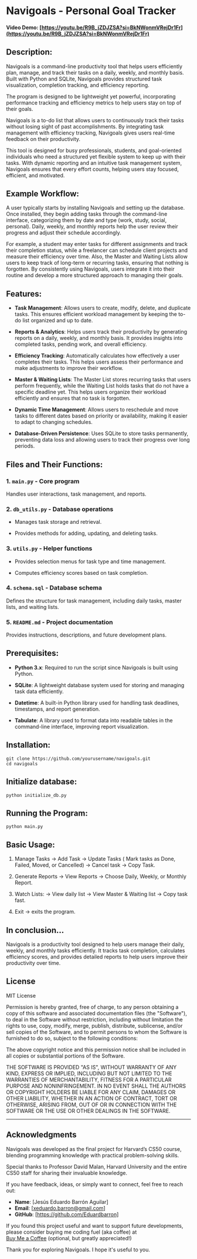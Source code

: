 # Navigoals - Personal Goal Tracker

#### Video Demo: [https://youtu.be/R9B_jZDJZSA?si=BkNWonmVRejDr1Fr](https://youtu.be/R9B_jZDJZSA?si=BkNWonmVRejDr1Fr)

## Description:

Navigoals is a command-line productivity tool that helps users efficiently plan, manage, and track their tasks on a daily, weekly, and monthly basis. Built with Python and SQLite, Navigoals provides structured task visualization, completion tracking, and efficiency reporting.

The program is designed to be lightweight yet powerful, incorporating performance tracking and efficiency metrics to help users stay on top of their goals.

Navigoals is a to-do list that allows users to continuously track their tasks without losing sight of past accomplishments. By integrating task management with efficiency tracking, Navigoals gives users real-time feedback on their productivity.

This tool is designed for busy professionals, students, and goal-oriented individuals who need a structured yet flexible system to keep up with their tasks. With dynamic reporting and an intuitive task management system, Navigoals ensures that every effort counts, helping users stay focused, efficient, and motivated.

## Example Workflow:

A user typically starts by installing Navigoals and setting up the database. Once installed, they begin adding tasks through the command-line interface, categorizing them by date and type (work, study, social, personal). Daily, weekly, and monthly reports help the user review their progress and adjust their schedule accordingly.

For example, a student may enter tasks for different assignments and track their completion status, while a freelancer can schedule client projects and measure their efficiency over time. Also, the Master and Waiting Lists allow users to keep track of long-term or recurring tasks, ensuring that nothing is forgotten. By consistently using Navigoals, users integrate it into their routine and develop a more structured approach to managing their goals.

## Features:

- **Task Management**: Allows users to create, modify, delete, and duplicate tasks. This ensures efficient workload management by keeping the to-do list organized and up to date.
    
- **Reports & Analytics**: Helps users track their productivity by generating reports on a daily, weekly, and monthly basis. It provides insights into completed tasks, pending work, and overall efficiency.
    
- **Efficiency Tracking**: Automatically calculates how effectively a user completes their tasks. This helps users assess their performance and make adjustments to improve their workflow.
    
- **Master & Waiting Lists**: The Master List stores recurring tasks that users perform frequently, while the Waiting List holds tasks that do not have a specific deadline yet. This helps users organize their workload efficiently and ensures that no task is forgotten.
    
- **Dynamic Time Management**: Allows users to reschedule and move tasks to different dates based on priority or availability, making it easier to adapt to changing schedules.
    
- **Database-Driven Persistence**: Uses SQLite to store tasks permanently, preventing data loss and allowing users to track their progress over long periods.
    

## Files and Their Functions:

### 1. `main.py` - Core program

Handles user interactions, task management, and reports.

### 2. `db_utils.py` - Database operations

- Manages task storage and retrieval.
    
- Provides methods for adding, updating, and deleting tasks.
    

### 3. `utils.py` - Helper functions

- Provides selection menus for task type and time management.
    
- Computes efficiency scores based on task completion.
    

### 4. `schema.sql` - Database schema

Defines the structure for task management, including daily tasks, master lists, and waiting lists.

### 5. `README.md` - Project documentation

Provides instructions, descriptions, and future development plans.

## Prerequisites:

- **Python 3.x**: Required to run the script since Navigoals is built using Python.
    
- **SQLite**: A lightweight database system used for storing and managing task data efficiently.
    
- **Datetime**: A built-in Python library used for handling task deadlines, timestamps, and report generation.
    
- **Tabulate**: A library used to format data into readable tables in the command-line interface, improving report visualization.
    

## Installation:

```
git clone https://github.com/yourusername/navigoals.git
cd navigoals
```

## Initialize database:

```
python initialize_db.py

```

## Running the Program:

```
python main.py

```

## Basic Usage:

1. Manage Tasks → Add Task → Update Tasks ( Mark tasks as Done, Failed, Moved, or Cancelled) → Cancel task → Copy Task.
    
2. Generate Reports → View Reports → Choose Daily, Weekly, or Monthly Report.
    
3. Watch Lists: → View daily list → View Master & Waiting list → Copy task fast.
    
4. Exit → exits the program.
    
## In conclusion...

Navigoals is a productivity tool designed to help users manage their daily, weekly, and monthly tasks efficiently. It tracks task completion, calculates efficiency scores, and provides detailed reports to help users improve their productivity over time.


## License

MIT License

Permission is hereby granted, free of charge, to any person obtaining a copy of this software and associated documentation files (the "Software"), to deal in the Software without restriction, including without limitation the rights to use, copy, modify, merge, publish, distribute, sublicense, and/or sell copies of the Software, and to permit persons to whom the Software is furnished to do so, subject to the following conditions:

The above copyright notice and this permission notice shall be included in all copies or substantial portions of the Software.

THE SOFTWARE IS PROVIDED "AS IS", WITHOUT WARRANTY OF ANY KIND, EXPRESS OR IMPLIED, INCLUDING BUT NOT LIMITED TO THE WARRANTIES OF MERCHANTABILITY, FITNESS FOR A PARTICULAR PURPOSE AND NONINFRINGEMENT. IN NO EVENT SHALL THE AUTHORS OR COPYRIGHT HOLDERS BE LIABLE FOR ANY CLAIM, DAMAGES OR OTHER LIABILITY, WHETHER IN AN ACTION OF CONTRACT, TORT OR OTHERWISE, ARISING FROM, OUT OF OR IN CONNECTION WITH THE SOFTWARE OR THE USE OR OTHER DEALINGS IN THE SOFTWARE.

---

## Acknowledgments

Navigoals was developed as the final project for Harvard’s CS50 course, blending programming knowledge with practical problem-solving skills.

Special thanks to Professor David Malan, Harvard University and the entire CS50 staff for sharing their invaluable knowledge.

If you have feedback, ideas, or simply want to connect, feel free to reach out:
- **Name**: [Jesús Eduardo Barrón Aguilar]
- **Email**: [xeduardo.barron@gmail.com]
- **GitHub**: [https://github.com/Eduardbarron]

If you found this project useful and want to support future developments, please consider buying me coding fuel (aka coffee) at  
[Buy Me a Coffee](https://www.buymeacoffee.com/Eduardbarron) (optional, but greatly appreciated!)

Thank you for exploring Navigoals. I hope it's useful to you.

